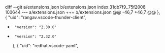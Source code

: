 diff --git a/extensions.json b/extensions.json
index 31db7f9..75f2008 100644
--- a/extensions.json
+++ b/extensions.json
@@ -46,7 +46,7 @@
     },
     {
       "uid": "rangav.vscode-thunder-client",
-      "version": "2.30.0"
+      "version": "2.32.0"
     },
     {
       "uid": "redhat.vscode-yaml",
